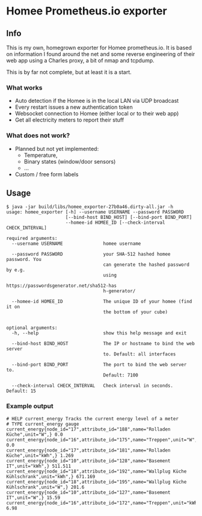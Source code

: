 # Homee Prometheus.io exporter

## Info
This is my own, homegrown exporter for Homee prometheus.io.
It is based on information I found around the net and some reverse
engineering of their web app using a Charles proxy, a bit of nmap and
tcpdump.

This is by far not complete, but at least it is a start.

### What works

* Auto detection if the Homee is in the local LAN via UDP broadcast
* Every restart issues a new authentication token
* Websocket connection to Homee (either local or to their web app)
* Get all electricity meters to report their stuff

### What does not work?
* Planned but not yet implemented:
    * Temperature,
    * Binary states (window/door sensors)
    * ...
* Custom / free form labels

## Usage
```
$ java -jar build/libs/homee_exporter-27b0a46.dirty-all.jar -h
usage: homee_exporter [-h] --username USERNAME --password PASSWORD
                      [--bind-host BIND_HOST] [--bind-port BIND_PORT]
                      --homee-id HOMEE_ID [--check-interval CHECK_INTERVAL]

required arguments:
  --username USERNAME               homee username

  --password PASSWORD               your SHA-512 hashed homee password. You
                                    can generate the hashed password by e.g.
                                    using
                                    https://passwordsgenerator.net/sha512-has
                                    h-generator/

  --homee-id HOMEE_ID               The unique ID of your homee (find it on
                                    the bottom of your cube)


optional arguments:
  -h, --help                        show this help message and exit

  --bind-host BIND_HOST             The IP or hostname to bind the web server
                                    to. Default: all interfaces

  --bind-port BIND_PORT             The port to bind the web server to.
                                    Default: 7100

  --check-interval CHECK_INTERVAL   Check interval in seconds. Default: 15
```

### Example output
```
# HELP current_energy Tracks the current energy level of a meter
# TYPE current_energy gauge
current_energy{node_id="17",attribute_id="188",name="Rolladen Küche",unit="W",} 0.0
current_energy{node_id="16",attribute_id="175",name="Treppen",unit="W",} 0.0
current_energy{node_id="17",attribute_id="181",name="Rolladen Küche",unit="kWh",} 1.269
current_energy{node_id="10",attribute_id="128",name="Basement IT",unit="kWh",} 511.511
current_energy{node_id="18",attribute_id="192",name="Wallplug Küche Kühlschrank",unit="kWh",} 671.169
current_energy{node_id="18",attribute_id="195",name="Wallplug Küche Kühlschrank",unit="W",} 201.6
current_energy{node_id="10",attribute_id="127",name="Basement IT",unit="W",} 15.59
current_energy{node_id="16",attribute_id="172",name="Treppen",unit="kWh",} 6.98
```